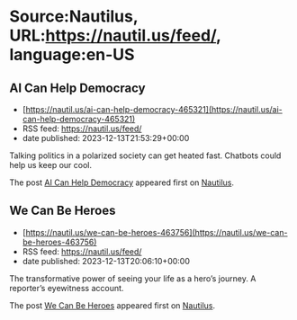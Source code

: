 # Source:Nautilus, URL:https://nautil.us/feed/, language:en-US

## AI Can Help Democracy
 - [https://nautil.us/ai-can-help-democracy-465321](https://nautil.us/ai-can-help-democracy-465321)
 - RSS feed: https://nautil.us/feed/
 - date published: 2023-12-13T21:53:29+00:00

<p>Talking politics in a polarized society can get heated fast. Chatbots could help us keep our cool.</p>
<p>The post <a href="https://nautil.us/ai-can-help-democracy-465321/">AI Can Help Democracy</a> appeared first on <a href="https://nautil.us">Nautilus</a>.</p>

## We Can Be Heroes
 - [https://nautil.us/we-can-be-heroes-463756](https://nautil.us/we-can-be-heroes-463756)
 - RSS feed: https://nautil.us/feed/
 - date published: 2023-12-13T20:06:10+00:00

<p>The transformative power of seeing your life as a hero’s journey. A reporter’s eyewitness account.</p>
<p>The post <a href="https://nautil.us/we-can-be-heroes-463756/">We Can Be Heroes</a> appeared first on <a href="https://nautil.us">Nautilus</a>.</p>

